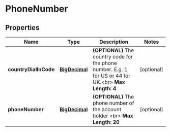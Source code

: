 

# PhoneNumber

## Properties

Name | Type | Description | Notes
------------ | ------------- | ------------- | -------------
**countryDialInCode** | [**BigDecimal**](BigDecimal.md) | __(OPTIONAL)__ The country code for the phone number. E.g. 1 for US or 44 for UK.&lt;br&gt; __Max Length: 4__  |  [optional]
**phoneNumber** | [**BigDecimal**](BigDecimal.md) | __(OPTIONAL)__ The phone number of the account holder &lt;br&gt;  __Max Length: 20__  |  [optional]



